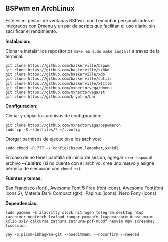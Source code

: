 ## BSPwm en ArchLinux ##

Este es mi gestor de ventanas BSPwm con Lemonbar personalizados e integrados con Dmenu y un par de scripts que facilitan el uso diario, sin sacrificar el rendimiento.

**Instalacion:**

Clonar e instalar los repositorios `make && sudo make install` a travez de la terminal.

```
git clone https://github.com/baskerville/bspwm
git clone https://github.com/baskerville/sxhkd
git clone https://github.com/baskerville/xdo
git clone https://github.com/baskerville/sutils
git clone https://github.com/baskerville/xtitle
git clone https://github.com/mxhectorvega/dmenu
git clone https://github.com/mxhectorvega/st
git clone https://github.com/krypt-n/bar
```
**Configuracion:**

Clonar y copiar los archivos de configuracion:

```
git clone https://github.com/mxhectorvega/bspwmarch
sudo cp -R ~/dotfiles/* ~/.config
```

Otorgar permisos de ejecucion a los archivos:

```
sudo chmod -R 777 ~/.config/{bspwm,lemonbar,sxhkd}
```

En caso de no tener pantalla de inicio de sesion, agregar `exec bspwm` al archivo **~/.xinitrc** (si no cuenta con el archivo, cree uno nuevo y asigne permiso de ejecucion con `chmod +x`).

**Fuentes y temas:**

San Francisco (font),
Awesome Font 5 Free (font icons),
Awesome Font(font icons 2),
Materia Dark Compact (gtk),
Papirus (icons).
Nerd Fony (icons)


**Dependencias:**

```
sudo pacman -S alacritty slock nitrogen telegram-desktop htop xarchiver neofetch leafpad ranger pcmanfm lxappearance dunst maim xclip sxiv calcurse zathura zathura-pdf-mupdf neovim mpv screenkey lxsession
```

```
yay -S picom-ibhagwan-git --noeditmenu --noconfirm --needed
```

